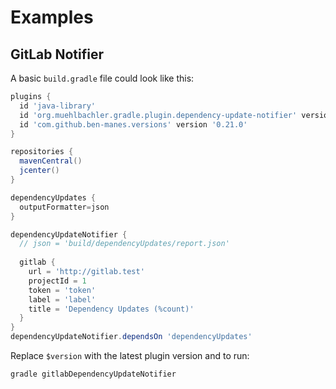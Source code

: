 # Examples

## GitLab Notifier

A basic `build.gradle` file could look like this:

```groovy
plugins {
  id 'java-library'
  id 'org.muehlbachler.gradle.plugin.dependency-update-notifier' version "$version"
  id 'com.github.ben-manes.versions' version '0.21.0'
}

repositories {
  mavenCentral()
  jcenter()
}

dependencyUpdates {
  outputFormatter=json
}

dependencyUpdateNotifier {
  // json = 'build/dependencyUpdates/report.json'
  
  gitlab {
    url = 'http://gitlab.test'
    projectId = 1
    token = 'token'
    label = 'label'
    title = 'Dependency Updates (%count)'
  }
}
dependencyUpdateNotifier.dependsOn 'dependencyUpdates'
```

Replace `$version` with the latest plugin version and to run:

```
gradle gitlabDependencyUpdateNotifier
```
